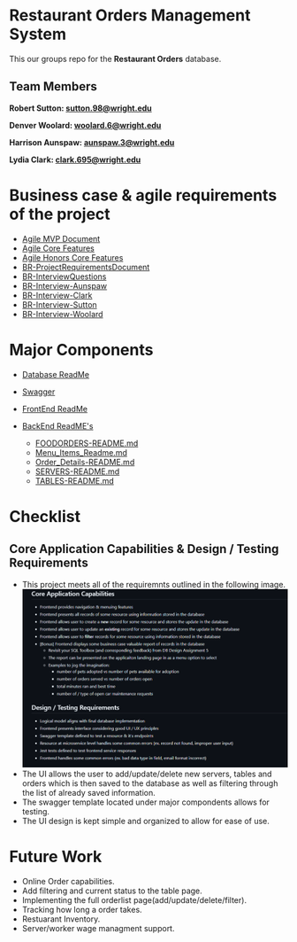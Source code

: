 # Restaurant Orders Management System 

This our groups repo for the **Restaurant Orders** database. 
## **Team Members**
**Robert Sutton: sutton.98@wright.edu**

**Denver Woolard: woolard.6@wright.edu**

**Harrison Aunspaw: aunspaw.3@wright.edu**

**Lydia Clark: clark.695@wright.edu**
# Business case & agile requirements of the project

- [Agile MVP Document](https://github.com/WSU-kduncan/cs3900-restaurantorders/blob/main/Agile-MVP-BusinessNeedsAnalysis.md)
-  [Agile Core Features](https://github.com/WSU-kduncan/cs3900-restaurantorders/blob/main/Agile-MVP-CoreFeatures.md)
-  [Agile Honors Core Features](https://github.com/WSU-kduncan/cs3900-restaurantorders/blob/main/Agile-MVP-Honors-CoreFeatures.md)
- [BR-ProjectRequirementsDocument](https://github.com/WSU-kduncan/cs3900-restaurantorders/blob/main/BR-ProjectRequirementsDocument.md)
- [BR-InterviewQuestions](https://github.com/WSU-kduncan/cs3900-restaurantorders/blob/main/BR-InterviewQuestions.md)
- [BR-Interview-Aunspaw](https://github.com/WSU-kduncan/cs3900-restaurantorders/blob/main/BR-Interview-Aunspaw.md)
- [BR-Interview-Clark](https://github.com/WSU-kduncan/cs3900-restaurantorders/blob/main/BR-Interview-Clark.md)
- [BR-Interview-Sutton](https://github.com/WSU-kduncan/cs3900-restaurantorders/blob/main/BR-Interview-Sutton.md)
- [BR-Interview-Woolard](https://github.com/WSU-kduncan/cs3900-restaurantorders/blob/main/BR-Interview-Woolard.md)

# Major Components

- [Database ReadMe](https://github.com/WSU-kduncan/cs3900-restaurantorders/blob/main/DB/README.md)
- [Swagger](https://github.com/WSU-kduncan/cs3900-restaurantorders/tree/main/SWAGGER)
- [FrontEnd ReadMe](https://github.com/WSU-kduncan/cs3900-restaurantorders/blob/main/ORDERMASTER-frontend/README.md)

- [BackEnd ReadME's](https://github.com/WSU-kduncan/cs3900-restaurantorders/tree/main/ORDERMASTER-service/READMES)
  - [FOODORDERS-README.md](https://github.com/WSU-kduncan/cs3900-restaurantorders/blob/main/ORDERMASTER-service/READMES/FOODORDERS-README.md)
  - [Menu_Items_Readme.md](https://github.com/WSU-kduncan/cs3900-restaurantorders/blob/main/ORDERMASTER-service/READMES/Menu_Items_Readme.md)
  - [Order_Details-README.md](https://github.com/WSU-kduncan/cs3900-restaurantorders/blob/main/ORDERMASTER-service/READMES/Order_Details-README.md)
  - [SERVERS-README.md](https://github.com/WSU-kduncan/cs3900-restaurantorders/blob/main/ORDERMASTER-service/READMES/SERVERS-README.md)
  - [TABLES-README.md](https://github.com/WSU-kduncan/cs3900-restaurantorders/blob/main/ORDERMASTER-service/READMES/TABLES-README.md)

# Checklist

## Core Application Capabilities & Design / Testing Requirements
- This project meets all of the requiremnts outlined in the following image.
![Checklsit](https://github.com/WSU-kduncan/cs3900-restaurantorders/blob/main/CheckList.png)
- The UI allows the user to add/update/delete new servers, tables and orders which is then saved to the database as well as filtering through the list of already saved information.
- The swagger template located under major compondents allows for testing.
- The UI design is kept simple and organized to allow for ease of use.

# Future Work
- Online Order capabilities.
- Add filtering and current status to the table page.
- Implementing the full orderlist page(add/update/delete/filter).
- Tracking how long a order takes.
- Restuarant Inventory.
- Server/worker wage managment support.


